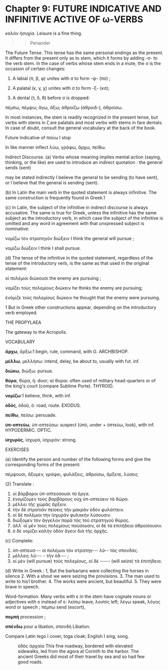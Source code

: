 # Chapter 9: FUTURE INDICATIVE AND INFINITIVE ACTIVE OF ω-VERBS


<quote>καλὸν ἡσυχία.
</quote>
<quote>Leisure is a fine thing.
</quote>
>> Periander



<div type="textpart" subtype="para" n="49">
The Future Tense. This tense has the same personal endings as the present. It differs from the present only as to stem, which it forms by adding -σ- to the verb stem. In the case of verbs whose stem ends in a mute, the σ is the occasion of certain changes:

1. A labial (π, β, φ) unites with σ to form -ψ- (πσ) ;

2. A palatal (κ, γ, χ) unites with σ to form -ξ- (κσ);

3. A dental (τ, δ, θ) before σ is dropped:

πέμπω, πέμψω;
ἄγω, ἄξω;
ἀθροίζω (ἀθροιδ-), ἀθροίσω.

In most instances, the stem is readily recognized in the
present tense, but verbs with stems in ζ are palatals and most verbs with stems in fare dentals. In case of doubt, consult the general vocabulary at the back of the book.

Future Indicative of παύω I stop

In like manner inflect λύω, γράφω, ἄρχω, πείθω.

<div type="textpart" subtype="para" n="50">
Indirect Discourse.
(a) Verbs whose meaning implies mental action (saying, thinking, or the like) are used to introduce an indirect quotation : the general sends (sent)

<pb n="27"/>

may be stated indirectly
I believe the general to be sending
(to have sent), or
I believe that the general is sending (sent).

(b) In Latin the main verb in the quoted statement
is always infinitive. The same construction is frequently found in Greek.1

(c) In Latin, the subject of the infinitive in
indirect discourse is always accusative. The
same is true for Greek,
unless the infinitive has
the same subject as the
introductory verb, in
which case the subject
of the infinitive is omitted and any word in
agreement with that unxpressed subject is nominative:

νομίζω τὸν στρατηγὸν διώξειν
I think the general will pursue ;

νομίζω διώξειν
I think I shall pursue.

(d) The tense of the
infinitive in the quoted statement, regardless of the tense of the introductory verb, is the same as that used in the original statement:

οἱ πολέμιοι διώκουσι
the enemy are pursuing ;

νομίζει τοὺς πολεμίους διώκειν
he thinks the enemy are pursuing;

ἐνόμιζε τοὺς πολεμίους διώκειν
he thought that the enemy were pursuing.

1 But in Greek other constructions appear, depending on the introductory verb employed.

THE PROPYLAEA

The gateway to the Acropolis.


<pb n="28"/>

<div type="textpart" subtype="para" n="51">
VOCABULARY


**ἄρχω**, ἄρξω:1 begin, rule, command,  with G. ARCHBISHOP.



**μέλλω**, μελλήσω: intend, delay, be about to, usually with fut. inf.



**διώκω**, διώξω: pursue.



**θύρα**, θύρα, ἡ: door; αἱ θύραι: often used of military head-quarters or of the king's court (compare Sublime Porte). THYROID.



**νομίζω**:1 believe, think, with inf.



**ὁδός**, ὁδοῦ, ὁ: road, route. EXODUS.



**πείθω**, πείσω: persuade.



**ὑπ-οπτεύω**, ὑπ-οπτεύσω: suspect (ὑπό, under + ὀπτεύω, look), with inf. HYPODERMIC. OPTIC.



**ἰσχυρός**, ἰσχυρά, ἰσχυρόν: strong. 

<div type="textpart" subtype="para" n="52">
EXERCISES

(a) Identify the person and number of the following forms and give the corresponding forms of the present:

πέμψουσι,
ἄξομεν,
γράψει,
φυλάξεις,
ἀθροίσω,
ἄρξετε,
λύσεις

(2) Translate :

1. οἱ βάρβαροι ὑπ-οπτεύσουσι τὰ ἔργα.
2. ἐνομίζομεν τοὺς βαρβάρους οὐχ ὑπ-οπτεύειν τὰ δῶρα.
3. μέλλει τῆς χώρᾶς ἄρξειν.
4. τὴν δὲ στρατιὰν πείσεις τὴν μακρὰν ὁδὸν φυλάττειν.
5. οἱ δὲ πολέμιοι τὴν ἰσχυρὰν φυλακὴν λύσουσιν.
6. διώξομεν τὸν ἄγγελον παρὰ τὰς τοῦ στρατηγοῦ θύρας.
7. ἀλλ᾽ οἱ μὲν τοὺς πολεμίους παύσουσιν, οἱ δὲ τὰ ἐπιτήδεια ἀθροίσουσιν.
8. ὁ δὲ νομίζει καλὴν ὁδὸν ἄγειν διὰ τῆς ἀρχῆς.

(c) Complete:

1. ὑπ-οπτευσ--- οἱ πολέμιοι τὸν στρατηγ--- λῦ-- τὰς σπονδάς.
2. μέλλεις λῦ--- - τὴν ὁδ--- ;
3. οἱ μὲν (will pursue) τοὺς πολεμίους, οἱ δὲ -----  (will seize) τὰ ἐπιτήδεια.

<pb n="29"/>

(d) Write in Greek :
1, But the barbarians were collecting the horses in silence
2. With a shout we were seizing the provisions.
3. The man used to write to his1 brother.
4. The works were ancient, but beautiful.
5. They were brave in speech.





<div type="textpart" subtype="para" n="53">
Word-formation. Many verbs with ε in the stem
have cognate nouns or adjectives with ο instead of ε:
λείπω leave, λοιπός left;
λέγω speak, λόγος word or speech ;
πέμπω send (escort), 

**πομπή** procession ;


**σπένδω** pour a libation, σπονδή Libation.

Compare Latin tego I cover, toga cloak; English I sing, song.





<figure><head>ὁδὸς ἀρχαία</head>
This fine roadway, bordered with elevated sidewalks, led from the agora
at Corinth to the harbor. The ancient Greeks did most of their travel by sea
and so had few good roads.</figure>



<pb n="30"/>





